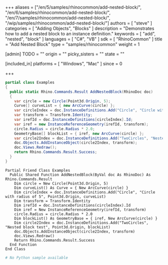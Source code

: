 +++
aliases = ["/en/5/samples/rhinocommon/add-nested-block/", "/en/6/samples/rhinocommon/add-nested-block/", "/en/7/samples/rhinocommon/add-nested-block/", "/wip/samples/rhinocommon/add-nested-block/"]
authors = [ "steve" ]
categories = [ "Adding Objects", "Blocks" ]
description = "Demonstrates how to add a nested block to an instance definition."
keywords = [ "add", "nested", "block" ]
languages = [ "C#", "VB" ]
sdk = [ "RhinoCommon" ]
title = "Add Nested Block"
type = "samples/rhinocommon"
weight = 1

[admin]
TODO = ""
origin = ""
picky_sisters = ""
state = ""

[included_in]
platforms = [ "Windows", "Mac" ]
since = 0

+++

<div class="codetab-content" id="cs">

```cs
partial class Examples
{
  public static Rhino.Commands.Result AddNestedBlock(RhinoDoc doc)
  {
    var circle = new Circle(Point3d.Origin, 5);
    Curve[] curveList = { new ArcCurve(circle) };
    var circleIndex = doc.InstanceDefinitions.Add("Circle", "Circle with radius of 5", Point3d.Origin, curveList);
    var transform = Transform.Identity;
    var irefId = doc.InstanceDefinitions[circleIndex].Id;
    var iref = new InstanceReferenceGeometry(irefId, transform);
    circle.Radius = circle.Radius * 2.0;
    GeometryBase[] blockList = { iref, new ArcCurve(circle) };
    var circle2Index = doc.InstanceDefinitions.Add("TwoCircles", "Nested block test", Point3d.Origin, blockList);
    doc.Objects.AddInstanceObject(circle2Index, transform);
    doc.Views.Redraw();
    return Rhino.Commands.Result.Success;
  }
}
```

</div>


<div class="codetab-content" id="vb">

```vbnet
Partial Friend Class Examples
  Public Shared Function AddNestedBlock(ByVal doc As RhinoDoc) As Rhino.Commands.Result
	Dim circle = New Circle(Point3d.Origin, 5)
	Dim curveList() As Curve = { New ArcCurve(circle) }
	Dim circleIndex = doc.InstanceDefinitions.Add("Circle", "Circle with radius of 5", Point3d.Origin, curveList)
	Dim transform = Transform.Identity
	Dim irefId = doc.InstanceDefinitions(circleIndex).Id
	Dim iref = New InstanceReferenceGeometry(irefId, transform)
	circle.Radius = circle.Radius * 2.0
	Dim blockList() As GeometryBase = { iref, New ArcCurve(circle) }
	Dim circle2Index = doc.InstanceDefinitions.Add("TwoCircles", "Nested block test", Point3d.Origin, blockList)
	doc.Objects.AddInstanceObject(circle2Index, transform)
	doc.Views.Redraw()
	Return Rhino.Commands.Result.Success
  End Function
End Class
```

</div>


<div class="codetab-content" id="py">

```python
# No Python sample available
```

</div>

